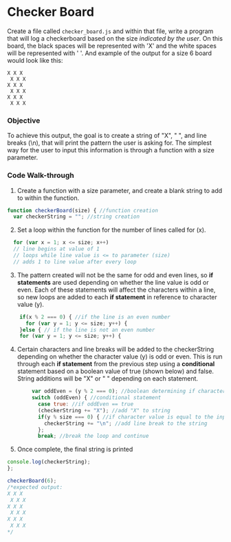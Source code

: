 # Checker Board

Create a file called `checker_board.js` and within that file, write a program that will log a checkerboard based on the size *indicated by the user*.  On this board, the black spaces will be represented with 'X' and the white spaces will be represented with ' '. And example of the output for a size 6 board would look like this:

```
X X X  
 X X X  
X X X  
 X X X  
X X X  
 X X X
 ```

### Objective

To achieve this output, the goal is to create a string of "X", " ", and line breaks (\n), that will print the pattern the user is asking for. The simplest way for the user to input this information is through a function with a size parameter.

### Code Walk-through

1. Create a function with a size parameter, and create a blank string to add to within the function.

```javascript
function checkerBoard(size) { //function creation
  var checkerString = ""; //string creation

```
2. Set a loop within the function for the number of lines called for (x).

```javascript
  for (var x = 1; x <= size; x++)
  // line begins at value of 1
  // loops while line value is <= to parameter (size)
  // adds 1 to line value after every loop
```

3. The pattern created will not be the same for odd and even lines, so **if statements** are used depending on whether the line value is odd or even. Each of these statements will affect the characters within a line, so new loops are added to each **if statement** in reference to character value (y).

```javascript
    if(x % 2 === 0) { //if the line is an even number
      for (var y = 1; y <= size; y++) {
    }else { // if the line is not an even number
    for (var y = 1; y <= size; y++) {
```

4. Certain characters and line breaks will be added to the checkerString depending on whether the character value (y) is odd or even. This is run through each **if statement** from the previous step using a **conditional** statement based on a boolean value of true (shown below) and false. String additions will be "X" or " " depending on each statement.

```javascript
        var oddEven = (y % 2 === 0); //boolean determining if character is odd or even
        switch (oddEven) { //conditional statement
          case true: //if oddEven == true
          (checkerString += "X"); //add "X" to string
          if(y % size === 0) { //if character value is equal to the input (size) value
            checkerString += "\n"; //add line break to the string
          };
          break; //break the loop and continue
```

5. Once complete, the final string is printed

```javascript
console.log(checkerString);
};

checkerBoard(6);
/*expected output:
X X X
 X X X
X X X
 X X X
X X X
 X X X
*/
```
